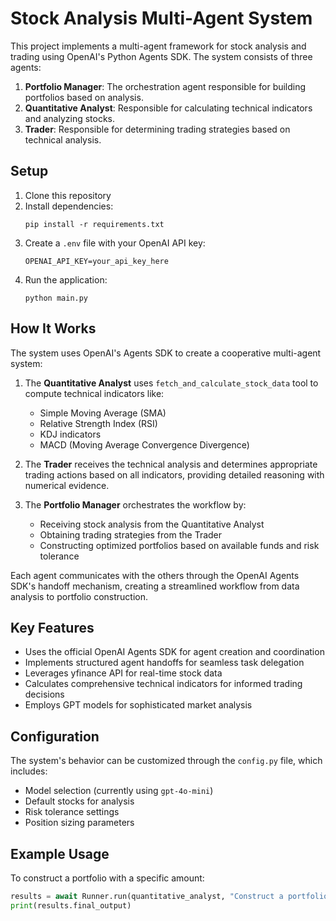 # Stock Analysis Multi-Agent System

This project implements a multi-agent framework for stock analysis and trading using OpenAI's Python Agents SDK. The system consists of three agents:

1. **Portfolio Manager**: The orchestration agent responsible for building portfolios based on analysis.
2. **Quantitative Analyst**: Responsible for calculating technical indicators and analyzing stocks.
3. **Trader**: Responsible for determining trading strategies based on technical analysis.

## Setup

1. Clone this repository
2. Install dependencies:
   ```
   pip install -r requirements.txt
   ```
3. Create a `.env` file with your OpenAI API key:
   ```
   OPENAI_API_KEY=your_api_key_here
   ```
4. Run the application:
   ```
   python main.py
   ```

## How It Works

The system uses OpenAI's Agents SDK to create a cooperative multi-agent system:

1. The **Quantitative Analyst** uses `fetch_and_calculate_stock_data` tool to compute technical indicators like:
   - Simple Moving Average (SMA)
   - Relative Strength Index (RSI)
   - KDJ indicators
   - MACD (Moving Average Convergence Divergence)

2. The **Trader** receives the technical analysis and determines appropriate trading actions based on all indicators, providing detailed reasoning with numerical evidence.

3. The **Portfolio Manager** orchestrates the workflow by:
   - Receiving stock analysis from the Quantitative Analyst
   - Obtaining trading strategies from the Trader
   - Constructing optimized portfolios based on available funds and risk tolerance

Each agent communicates with the others through the OpenAI Agents SDK's handoff mechanism, creating a streamlined workflow from data analysis to portfolio construction.

## Key Features

- Uses the official OpenAI Agents SDK for agent creation and coordination
- Implements structured agent handoffs for seamless task delegation
- Leverages yfinance API for real-time stock data
- Calculates comprehensive technical indicators for informed trading decisions
- Employs GPT models for sophisticated market analysis

## Configuration

The system's behavior can be customized through the `config.py` file, which includes:

- Model selection (currently using `gpt-4o-mini`)
- Default stocks for analysis
- Risk tolerance settings
- Position sizing parameters

## Example Usage

To construct a portfolio with a specific amount:

```python
results = await Runner.run(quantitative_analyst, "Construct a portfolio with 30000$ initial amount on NVDA, TSLA, and PLTR")
print(results.final_output)
``` 